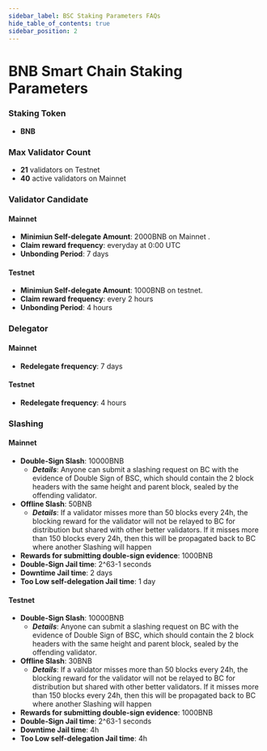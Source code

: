 ```yaml
---
sidebar_label: BSC Staking Parameters FAQs
hide_table_of_contents: true
sidebar_position: 2
---
```


# BNB Smart Chain Staking Parameters

### Staking Token

- **BNB**

### Max Validator Count

- **21** validators on Testnet
- **40** active validators on Mainnet

### Validator Candidate

#### Mainnet

* **Minimiun Self-delegate Amount**: 2000BNB on Mainnet .
* **Claim reward frequency**: everyday at 0:00 UTC
* **Unbonding Period**: 7 days

#### Testnet

* **Minimiun Self-delegate Amount**: 1000BNB on testnet.
* **Claim reward frequency**: every 2 hours
* **Unbonding Period**: 4 hours

### Delegator

#### Mainnet

* **Redelegate frequency**: 7 days

#### Testnet

* **Redelegate frequency**: 4 hours

### Slashing

#### Mainnet

* **Double-Sign Slash**: 10000BNB
    * **_Details_**: Anyone can submit a slashing request on BC with the evidence of Double Sign of BSC, which should contain the 2 block headers with the same height and parent block, sealed by the offending validator.
* **Offline Slash**: 50BNB
    * **_Details_**: If a validator misses more than 50 blocks every 24h, the blocking reward for the validator will not be relayed to BC for distribution but shared with other better validators. If it misses more than 150 blocks every 24h, then this will be propagated back to BC where another Slashing will happen
* **Rewards for submitting double-sign evidence**: 1000BNB
* **Double-Sign Jail time**: 2^63-1 seconds
* **Downtime Jail time**: 2 days
* **Too Low self-delegation Jail time**: 1 day

#### Testnet

* **Double-Sign Slash**: 10000BNB
    * **_Details_**: Anyone can submit a slashing request on BC with the evidence of Double Sign of BSC, which should contain the 2 block headers with the same height and parent block, sealed by the offending validator.
* **Offline Slash**: 30BNB
    * **_Details_**: If a validator misses more than 50 blocks every 24h, the blocking reward for the validator will not be relayed to BC for distribution but shared with other better validators. If it misses more than 150 blocks every 24h, then this will be propagated back to BC where another Slashing will happen
* **Rewards for submitting double-sign evidence**: 1000BNB
* **Double-Sign Jail time**: 2^63-1 seconds
* **Downtime Jail time**: 4h
* **Too Low self-delegation Jail time**: 4h


